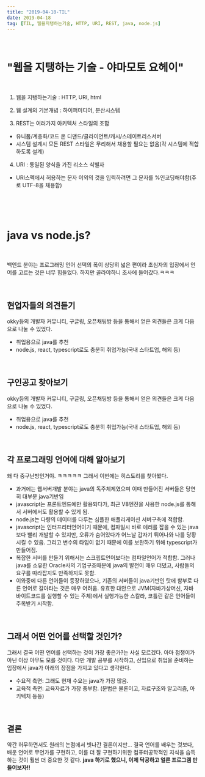 ```yaml
---
title: "2019-04-18-TIL"
date: 2019-04-18
tag: [TIL, 웹을지탱하는기술, HTTP, URI, REST, java, node.js]
---
```


<br>

# "웹을 지탱하는 기술 - 야마모토 요헤이"

<br>

1. 웹을 지탱하는기술 : HTTP, URI, html

2. 웹 설계의 기본개념 : 하이퍼미디어, 분산시스템

3. REST는 여러가지 아키텍처 스타일의 조합
  - 유니폼/계층화/코드 온 디맨드/클라이언트/캐시/스테이트리스서버
  - 시스템 설계시 모든 REST 스타일은 무리해서 채용할 필요는 없음(각 시스템에 적합하도록 설계)

4. URI : 통일된 양식을 가진 리소스 식별자
  - URI스펙에서 허용하는 문자 이외의 것을 입력하려면 그 문자를 %인코딩해야함(주로 UTF-8을 채용함)

<br>
<br>
<br>

# java vs node.js?

<br>

백엔드 분야는 프로그래밍 언어 선택의 폭이 상당히 넓은 편이라 초심자의 입장에서 언어를 고르는 것은 너무 힘들었다. 하지만 골라야하니 조사에 들어갔다.ㅋㅋㅋ

<br>

## 현업자들의 의견듣기

 okky등의 개발자 커뮤니티, 구글링, 오픈채팅방 등을 통해서 얻은 의견들은 크게 다음으로 나눌 수 있었다.

 - 취업용으로 java를 추천
 - node.js, react, typescript로도 충분히 취업가능(국내 스타트업, 해외 등)

 <br>

## 구인공고 찾아보기

okky등의 개발자 커뮤니티, 구글링, 오픈채팅방 등을 통해서 얻은 의견들은 크게 다음으로 나눌 수 있었다.  
  - 취업용으로 java를 추천
  - node.js, react, typescript로도 충분히 취업가능(국내 스타트업, 해외 등)

   <br>

## 각 프로그래밍 언어에 대해 알아보기

왜 다 중구난방인거야. ㅋㅋㅋㅋㅋ 그래서 이번에는 히스토리를 찾아봤다.  
  - 과거에는 웹서버개발 분야는 java의 독주체제였으며 이때 만들어진 서버들은 당연히 대부분 java기반임
  - javascript는 프론트엔드에만 활용되다가, 최근 V8엔진을 사용한 node.js를 통해서 서버에서도 활용할 수 있게 됨.
  - node.js는 다량의 데이터를 다루는 심플한 애플리케이션 서버구축에 적합함.
  - javascript는 인터프리터언어이기 때문에, 컴파일시 바로 에러를 잡을 수 있는 java보다 빨리 개발할 수 있지만, 오류가 숨어있다가 어느날 갑자기 튀어나와 나를 당황시킬 수 있음. 그리고 변수의 타입이 없기 때문에 이를 보완하기 위해 typescript가 만들어짐.
  - 복잡한 서버를 만들기 위해서는 스크립트언어보다는 컴파일언어가 적합함. 그러나 java를 소유한 Oracle사의 기업구조때문에 java의 발전이 매우 더뎠고, 사람들의 요구를
  따라잡지도 만족하지도 못함.
  - 이와중에 다른 언어들이 등장하였으나, 기존의 서버들이 java기반인 탓에 함부로 다른 언어로 갈아타는 것은 매우 어려움. 유효한 대안으로 JVM(자바가상머신, 자바 바이트코드를 실행할 수 있는 주체)에서 실행가능한 스칼라, 코틀린 같은 언어들이 주목받기 시작함.

   <br>

## 그래서 어떤 언어를 선택할 것인가?

그래서 결국 어떤 언어를 선택하는 것이 가장 좋은가?는 사실 모르겠다. 아마 점쟁이가 아닌 이상 아무도 모를 것이다. 다만 개발 공부를 시작하고, 신입으로 취업을 준비하는 입장에서 java가 아래의 장점을 가지고 있다고 생각한다.  
  - 수요적 측면: 그래도 현재 수요는 java가 가장 많음.
  - 교육적 측면: 교육자료가 가장 풍부함. (문법은 물론이고, 자료구조와 알고리즘, 아키텍처 등등)

   <br>

## 결론

약간 허무하면서도 원래의 논점에서 빗나간 결론이지만... 결국 언어를 배우는 것보다, 배운 언어로 무언가를 구현하고, 이를 더 잘 구현하기위한 컴퓨터공학적인 지식을 습득하는 것이 훨씬 더 중요한 것 같다. **java 하기로 했으니, 이제 닥공하고 얼른 프로그램 만들어보자!!**
